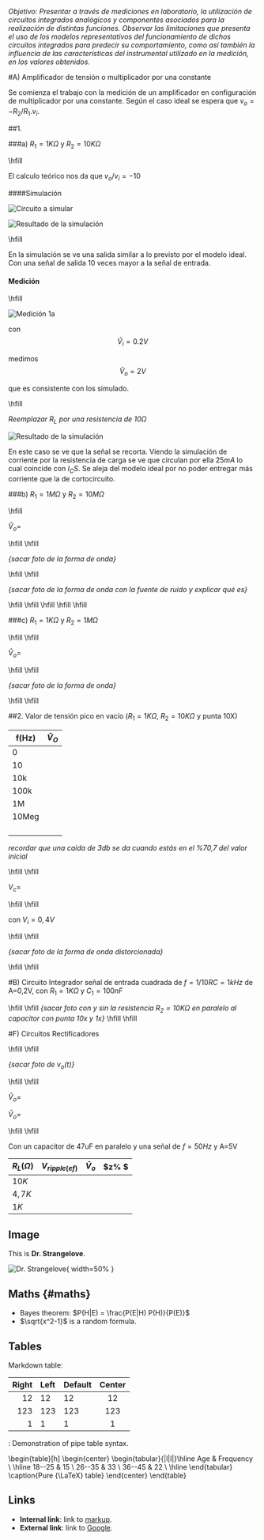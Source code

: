*Objetivo: Presentar a través de mediciones en laboratorio, la utilización de circuitos integrados analógicos y componentes asociados para la realización de distintas funciones. Observar las limitaciones que presenta el uso de los modelos representativos del funcionamiento de dichos circuitos integrados para predecir su comportamiento, como así también la influencia de las características del instrumental utilizado en la medición, en los valores obtenidos.*

#A) Amplificador de tensión o multiplicador por una constante

Se comienza el trabajo con la medición de un amplificador en configuración de multiplicador por una constante. Según el caso ideal se espera que $v_o=-R_2/R_1 . v_i$. 










##1.  

###a)	$R_1 = 1K\Omega$ y $R_2 = 10 K\Omega$
		
\hfill

El calculo teórico nos da que $v_o/v_i=-10$

####Simulación

![Circuito a simular](img/Csim1a.png)

![Resultado de la simulación](img/Sim1a.png)

\hfill

En la simulación se ve una salida similar a lo previsto por el modelo ideal. Con una señal de salida 10 veces mayor a la señal de entrada.

#### Medición

\hfill

![Medición 1a](img/1a.jpeg)

con $$\hat{V}_i = 0.2V$$

medimos $$\hat{V}_o = 2V$$

que es consistente con los simulado.

\hfill

*Reemplazar $R_L$ por una resistencia de $10\Omega$*

![Resultado de la simulación](img/Sim1a10.png)

En este caso se ve que la señal se recorta. Viendo la simulación de corriente por la resistencia de carga se ve que circulan por ella $25mA$ lo cual coincide con $I_CS$. Se aleja del modelo ideal por no poder entregar más corriente que la de cortocircuito.

###b)  $R_1 = 1M\Omega$ y $R_2 = 10 M\Omega$
        
\hfill

$\hat{V}_o =$

\hfill
\hfill

*{sacar foto de la forma de onda}*

\hfill
\hfill

*{sacar foto de la forma de onda con la fuente de ruido y explicar qué es}*

\hfill
\hfill
\hfill
\hfill
\hfill

###c)  $R_1 = 1K\Omega$ y $R_2 = 1M\Omega$

\hfill
\hfill

$\hat{V}_o =$

\hfill
\hfill

*{sacar foto de la forma de onda}*

\hfill
\hfill

##2. Valor de tensión pico en vacío	($R_1 = 1K\Omega$, $R_2 = 10K\Omega$ y punta 10X)

|f(Hz)|$\hat{V}_O$|
|-----|-----------|
|0| |
|10| |
|10k | |
|100k | |
|1M | |
|10Meg | |
| | |
| | |
| | |
| | |

*recordar que una caida de 3db se da cuando estás en el %70,7 del valor inicial*

\hfill
\hfill

$V_c=$

\hfill
\hfill

con $V_i=0,4V$ 

\hfill
\hfill

*{sacar foto de la forma de onda distorcionada}*

\hfill
\hfill

#B) Circuito Integrador
señal de entrada cuadrada de $f = 1/10RC = 1kHz$ de A=0,2V, con $R_1=1K\Omega$ y $C_1 = 100 nF$

\hfill
\hfill
*{sacar foto con y sin la resistencia $R_2=10K\Omega$ en paralelo al capacitor
con punta 10x y 1x}*
\hfill
\hfill


#F) Circuitos Rectificadores

\hfill
\hfill

*{sacar foto de $v_o (t)$}*

\hfill
\hfill

$\hat{V}_o=$

$\bar{V}_o=$

\hfill
\hfill

Con un capacitor de 47uF en paralelo y una señal de $f=50Hz$ y A=5V

|$R_L(\Omega)$ | $V_{ripple(ef)}$ | $\bar{V}_o$ | $z\% $|
|-|-|-|-|
|$10K$| | | |
|$4,7K$ | | | |
|$1K$| | | |



## Image

This is **Dr. Strangelove**.

![Dr. Strangelove](images/Strangelove.jpg "Alt text"){ width=50% }


## Maths {#maths}

* Bayes theorem: $P(H|E) = \frac{P(E|H) P(H)}{P(E)}$
* $\sqrt{x^2-1}$ is a random formula.

## Tables

Markdown table:

| **Right** | Left | Default | Center |
|------:|:-----|---------|:------:|
|   12  |  12  |    12   |    12  |
|  123  |  123 |   123   |   123  |
|    1  |    1 |     1   |     1  |

  : Demonstration of pipe table syntax.

\begin{table}[h]
\begin{center}
\begin{tabular}{|l|l|}\hline
Age & Frequency \\ \hline
18--25  & 15 \\
26--35  & 33 \\
36--45  & 22 \\ \hline
\end{tabular}
\caption{Pure {\LaTeX} table}
\end{center}
\end{table}

## Links

* **Internal link**: link to [markup](#markup).
* **External link**: link to [Google](https://google.com).
